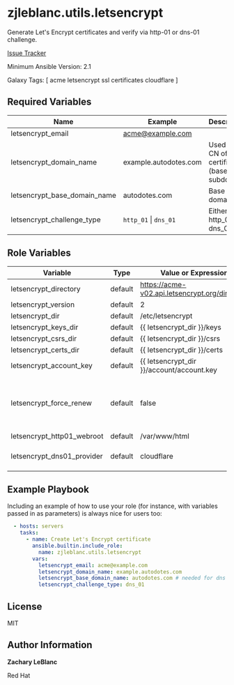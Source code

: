 zjleblanc.utils.letsencrypt
=========

Generate Let's Encrypt certificates and verify via http-01 or dns-01 challenge.

[Issue Tracker](https://github.com/zjleblanc/zjleblanc.utils/issues)

Minimum Ansible Version: 2.1

Galaxy Tags: \[ acme letsencrypt ssl certificates cloudflare \]

Required Variables
------------------

| Name | Example | Description |
| -------- | ------- | ------------------- |
| letsencrypt_email | acme@example.com |  |
| letsencrypt_domain_name | example.autodotes.com | Used for CN of certificate (base or subdomain) |
| letsencrypt_base_domain_name | autodotes.com | Base domain |
| letsencrypt_challenge_type | `http_01` \| `dns_01` | Either http_01 or dns_01 |


Role Variables
--------------

| Variable | Type | Value or Expression | Description |
| -------- | ------- | ------------------- | --------- |
| letsencrypt_directory | default | https://acme-v02.api.letsencrypt.org/directory |  |
| letsencrypt_version | default | 2 |  |
| letsencrypt_dir | default | /etc/letsencrypt |  |
| letsencrypt_keys_dir | default | {{ letsencrypt_dir }}/keys |  |
| letsencrypt_csrs_dir | default | {{ letsencrypt_dir }}/csrs |  |
| letsencrypt_certs_dir | default | {{ letsencrypt_dir }}/certs |  |
| letsencrypt_account_key | default | {{ letsencrypt_dir }}/account/account.key |  |
| letsencrypt_force_renew | default | false | If true, will bypass condition for expiration <30 days |
| letsencrypt_http01_webroot | default | /var/www/html |  |
| letsencrypt_dns01_provider | default | cloudflare | Only supported provider |

Example Playbook
----------------

Including an example of how to use your role (for instance, with variables passed in as parameters) is always nice for users too:

  ```yaml
    - hosts: servers
      tasks:
        - name: Create Let's Encrypt certificate
          ansible.builtin.include_role:
            name: zjleblanc.utils.letsencrypt
          vars:
            letsencrypt_email: acme@example.com
            letsencrypt_domain_name: example.autodotes.com
            letsencrypt_base_domain_name: autodotes.com # needed for dns challenge
            letsencrypt_challenge_type: dns_01
  ```

License
-------

MIT

Author Information
-------
**Zachary LeBlanc**

Red Hat

